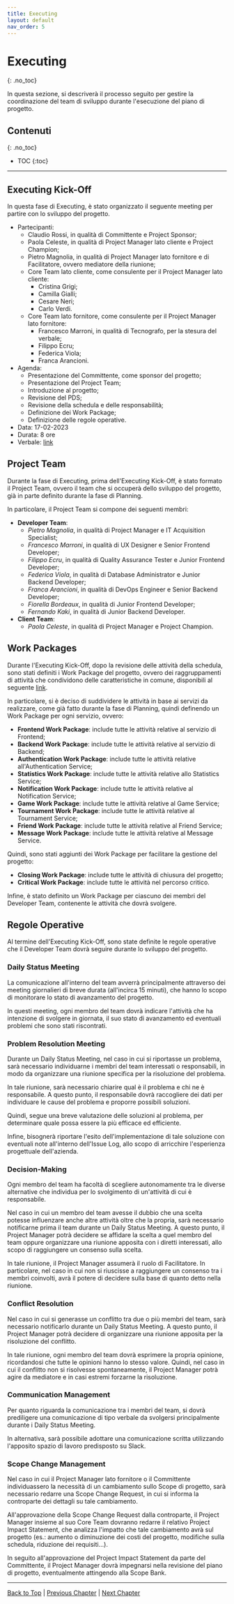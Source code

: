 ```yaml
---
title: Executing
layout: default
nav_order: 5
---
```


# Executing
{: .no_toc}

In questa sezione, si descriverà il processo seguito per gestire la coordinazione del team di sviluppo durante
l'esecuzione del piano di progetto.

## Contenuti
{: .no_toc}

- TOC 
{:toc}

---

## Executing Kick-Off

In questa fase di Executing, è stato organizzato il seguente meeting per partire con lo sviluppo del progetto.

- Partecipanti:
  - Claudio Rossi, in qualità di Committente e Project Sponsor;
  - Paola Celeste, in qualità di Project Manager lato cliente e Project Champion;
  - Pietro Magnolia, in qualità di Project Manager lato fornitore e di Facilitatore, ovvero mediatore della riunione;
  - Core Team lato cliente, come consulente per il Project Manager lato cliente:
    - Cristina Grigi;
    - Camilla Gialli;
    - Cesare Neri;
    - Carlo Verdi.
  - Core Team lato fornitore, come consulente per il Project Manager lato fornitore:
    - Francesco Marroni, in qualità di Tecnografo, per la stesura del verbale;
    - Filippo Ecru;
    - Federica Viola;
    - Franca Arancioni.
- Agenda:
  - Presentazione del Committente, come sponsor del progetto;
  - Presentazione del Project Team;
  - Introduzione al progetto;
  - Revisione del PDS;
  - Revisione della schedula e delle responsabilità;
  - Definizione dei Work Package;
  - Definizione delle regole operative.
- Data: 17-02-2023
- Durata: 8 ore
- Verbale: [link](/pm/attachments/content/meeting-reports/executing/executing-kickoff)

## Project Team

Durante la fase di Executing, prima dell'Executing Kick-Off, è stato formato il Project Team, ovvero il team che si
occuperà dello sviluppo del progetto, già in parte definito durante la fase di Planning.

In particolare, il Project Team si compone dei seguenti membri:
- **Developer Team**:
  - _Pietro Magnolia_, in qualità di Project Manager e IT Acquisition Specialist;
  - _Francesco Marroni_, in qualità di UX Designer e Senior Frontend Developer;
  - _Filippo Ecru_, in qualità di Quality Assurance Tester e Junior Frontend Developer;
  - _Federica Viola_, in qualità di Database Administrator e Junior Backend Developer;
  - _Franca Arancioni_, in qualità di DevOps Engineer e Senior Backend Developer;
  - _Fiorella Bordeaux_, in qualità di Junior Frontend Developer;
  - _Fernando Kaki_, in qualità di Junior Backend Developer.
- **Client Team**:
  - _Paola Celeste_, in qualità di Project Manager e Project Champion.

## Work Packages

Durante l'Executing Kick-Off, dopo la revisione delle attività della schedula, sono stati definiti i Work Package del
progetto, ovvero dei raggruppamenti di attività che condividono delle caratteristiche in comune, disponibili al seguente
[link](/pm/attachments/content/work-packages#17-02-2023).

In particolare, si è deciso di suddividere le attività in base ai servizi da realizzare, come già fatto durante la fase
di Planning, quindi definendo un Work Package per ogni servizio, ovvero:
- **Frontend Work Package**: include tutte le attività relative al servizio di Frontend;
- **Backend Work Package**: include tutte le attività relative al servizio di Backend;
- **Authentication Work Package**: include tutte le attività relative all'Authentication Service;
- **Statistics Work Package**: include tutte le attività relative allo Statistics Service;
- **Notification Work Package**: include tutte le attività relative al Notification Service;
- **Game Work Package**: include tutte le attività relative al Game Service;
- **Tournament Work Package**: include tutte le attività relative al Tournament Service;
- **Friend Work Package**: include tutte le attività relative al Friend Service;
- **Message Work Package**: include tutte le attività relative al Message Service.

Quindi, sono stati aggiunti dei Work Package per facilitare la gestione del progetto:
- **Closing Work Package**: include tutte le attività di chiusura del progetto;
- **Critical Work Package**: include tutte le attività nel percorso critico.

Infine, è stato definito un Work Package per ciascuno dei membri del Developer Team, contenente le attività che dovrà
svolgere.

## Regole Operative

Al termine dell'Executing Kick-Off, sono state definite le regole operative che il Developer Team dovrà seguire durante
lo sviluppo del progetto.

### Daily Status Meeting

La comunicazione all'interno del team avverrà principalmente attraverso dei meeting giornalieri di breve durata
(all'incirca 15 minuti), che hanno lo scopo di monitorare lo stato di avanzamento del progetto.

In questi meeting, ogni membro del team dovrà indicare l'attività che ha intenzione di svolgere in giornata, il suo
stato di avanzamento ed eventuali problemi che sono stati riscontrati.

### Problem Resolution Meeting

Durante un Daily Status Meeting, nel caso in cui si riportasse un problema, sarà necessario individuarne i membri del
team interessati o responsabili, in modo da organizzare una riunione specifica per la risoluzione del problema.

In tale riunione, sarà necessario chiarire qual è il problema e chi ne è responsabile. A questo punto, il responsabile
dovrà raccogliere dei dati per individuare le cause del problema e proporre possibili soluzioni.

Quindi, segue una breve valutazione delle soluzioni al problema, per determinare quale possa essere la più efficace ed
efficiente.

Infine, bisognerà riportare l'esito dell'implementazione di tale soluzione con eventuali note all'interno dell'Issue
Log, allo scopo di arricchire l'esperienza progettuale dell'azienda.

### Decision-Making

Ogni membro del team ha facoltà di scegliere autonomamente tra le diverse alternative che individua per lo svolgimento
di un'attività di cui è responsabile.

Nel caso in cui un membro del team avesse il dubbio che una scelta potesse influenzare anche altre attività oltre che la
propria, sarà necessario notificarne prima il team durante un Daily Status Meeting. A questo punto, il Project Manager
potrà decidere se affidare la scelta a quel membro del team oppure organizzare una riunione apposita con i diretti
interessati, allo scopo di raggiungere un consenso sulla scelta.

In tale riunione, il Project Manager assumerà il ruolo di Facilitatore. In particolare, nel caso in cui non si riuscisse
a raggiungere un consenso tra i membri coinvolti, avrà il potere di decidere sulla base di quanto detto nella riunione.

### Conflict Resolution

Nel caso in cui si generasse un conflitto tra due o più membri del team, sarà necessario notificarlo durante un Daily
Status Meeting. A questo punto, il Project Manager potrà decidere di organizzare una riunione apposita per la
risoluzione del conflitto.

In tale riunione, ogni membro del team dovrà esprimere la propria opinione, ricordandosi che tutte le opinioni hanno lo
stesso valore. Quindi, nel caso in cui il conflitto non si risolvesse spontaneamente, il Project Manager potrà agire da
mediatore e in casi estremi forzarne la risoluzione.

### Communication Management

Per quanto riguarda la comunicazione tra i membri del team, si dovrà prediligere una comunicazione di tipo verbale da
svolgersi principalmente durante i Daily Status Meeting.

In alternativa, sarà possibile adottare una comunicazione scritta utilizzando l'apposito spazio di lavoro predisposto su
Slack.

### Scope Change Management

Nel caso in cui il Project Manager lato fornitore o il Committente individuassero la necessità di un cambiamento sullo
Scope di progetto, sarà necessario redarre una Scope Change Request, in cui si informa la controparte dei dettagli su
tale cambiamento.

All'approvazione della Scope Change Request dalla controparte, il Project Manager insieme al suo Core Team dovranno
redarre il relativo Project Impact Statement, che analizza l'impatto che tale cambiamento avrà sul progetto (es.:
aumento o diminuzione dei costi del progetto, modifiche sulla schedula, riduzione dei requisiti...).

In seguito all'approvazione del Project Impact Statement da parte del Committente, il Project Manager dovrà impegnarsi
nella revisione del piano di progetto, eventualmente attingendo alla Scope Bank.

---

[Back to Top](#top) |
[Previous Chapter](/pm/2-planning) |
[Next Chapter](/pm/4-monitoring-and-controlling)